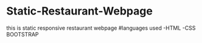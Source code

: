 # Static-Restaurant-Webpage
this is static responsive restaurant webpage
#languages used
-HTML
-CSS
BOOTSTRAP
